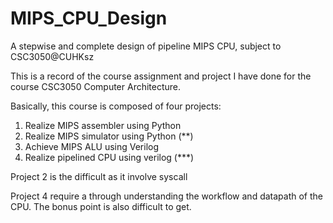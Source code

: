 # MIPS_CPU_Design
A stepwise and complete design of pipeline MIPS CPU, subject to CSC3050@CUHKsz

This is a record of the course assignment and project I have done for the course CSC3050 Computer Architecture.

Basically, this course is composed of four projects:
1. Realize MIPS assembler using Python
2. Realize MIPS simulator using Python (**)
3. Achieve MIPS ALU using Verilog
4. Realize pipelined CPU using verilog (***)

Project 2 is the difficult as it involve syscall

Project 4 require a through understanding the workflow and datapath of the CPU. The bonus point is also difficult to get. 

